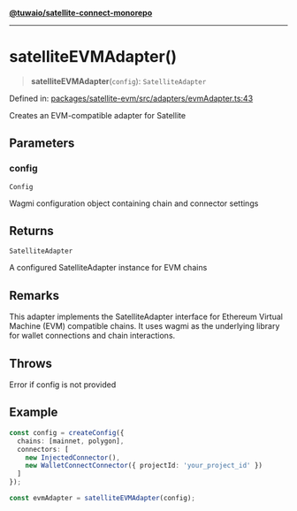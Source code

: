 [**@tuwaio/satellite-connect-monorepo**](../../../README.md)

***

# satelliteEVMAdapter()

> **satelliteEVMAdapter**(`config`): `SatelliteAdapter`

Defined in: [packages/satellite-evm/src/adapters/evmAdapter.ts:43](https://github.com/TuwaIO/satellite-connect/blob/706b20808c34d7d74f549c8152769ae1efc5be7f/packages/satellite-evm/src/adapters/evmAdapter.ts#L43)

Creates an EVM-compatible adapter for Satellite

## Parameters

### config

`Config`

Wagmi configuration object containing chain and connector settings

## Returns

`SatelliteAdapter`

A configured SatelliteAdapter instance for EVM chains

## Remarks

This adapter implements the SatelliteAdapter interface for Ethereum Virtual Machine (EVM) compatible chains.
It uses wagmi as the underlying library for wallet connections and chain interactions.

## Throws

Error if config is not provided

## Example

```typescript
const config = createConfig({
  chains: [mainnet, polygon],
  connectors: [
    new InjectedConnector(),
    new WalletConnectConnector({ projectId: 'your_project_id' })
  ]
});

const evmAdapter = satelliteEVMAdapter(config);
```
